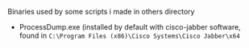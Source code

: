 Binaries used by some scripts i made in others directory 

- ProcessDump.exe (installed by default with cisco-jabber software, found in  `C:\Program Files (x86)\Cisco Systems\Cisco Jabber\x64`
